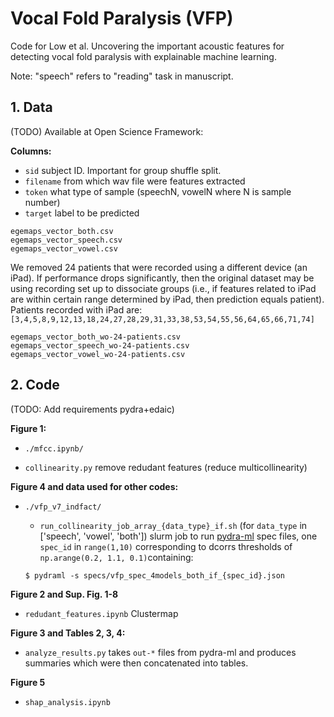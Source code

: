 # Vocal Fold Paralysis (VFP)

Code for Low et al. Uncovering the important acoustic features for detecting vocal fold paralysis with explainable machine learning. 

Note: "speech" refers to "reading" task in manuscript.

## 1. Data

(TODO) Available at Open Science Framework: 

**Columns:**
* `sid` subject ID. Important for group shuffle split.
* `filename` from which wav file were features extracted
* `token` what type of sample (speechN, vowelN where N is sample number)
* `target` label to be predicted

```
egemaps_vector_both.csv
egemaps_vector_speech.csv
egemaps_vector_vowel.csv
```


We removed 24 patients that were recorded using a different device (an iPad). If performance drops significantly, then the original dataset may be using recording set up to dissociate groups (i.e., if features related to iPad are within certain range determined by iPad, then prediction equals patient).
Patients recorded with iPad are: `[3,4,5,8,9,12,13,18,24,27,28,29,31,33,38,53,54,55,56,64,65,66,71,74]`  
```
egemaps_vector_both_wo-24-patients.csv
egemaps_vector_speech_wo-24-patients.csv
egemaps_vector_vowel_wo-24-patients.csv
```

## 2. Code 
 

(TODO: Add requirements pydra+edaic)

**Figure 1:**
* `./mfcc.ipynb/` 

* `collinearity.py` remove redudant features (reduce multicollinearity)

**Figure 4 and data used for other codes:**
* `./vfp_v7_indfact/` 


    * `run_collinearity_job_array_{data_type}_if.sh` (for `data_type` in ['speech', 'vowel', 'both']) slurm job to run [pydra-ml](https://github.com/nipype/pydra-ml) spec files, one `spec_id` in `range(1,10)` corresponding to dcorrs thresholds of `np.arange(0.2, 1.1, 0.1)`containing: 
    ```
    $ pydraml -s specs/vfp_spec_4models_both_if_{spec_id}.json
    ```

**Figure 2 and Sup. Fig. 1-8**
* `redudant_features.ipynb` Clustermap

**Figure 3 and Tables 2, 3, 4:**
* `analyze_results.py` takes `out-*` files from pydra-ml and produces summaries which were then concatenated into tables. 



**Figure 5**
* `shap_analysis.ipynb` 










